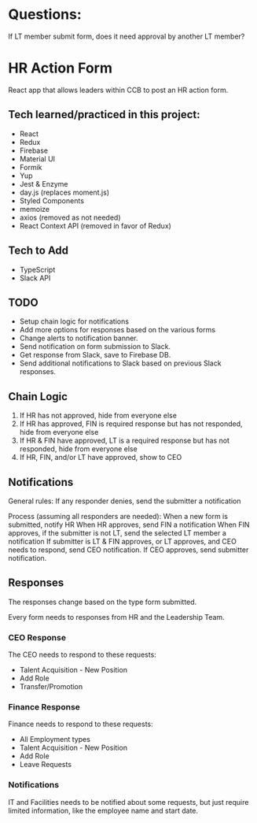 # Questions:
If LT member submit form, does it need approval by another LT member?




# HR Action Form
React app that allows leaders within CCB to post an HR action form.



## Tech learned/practiced in this project:
* React
* Redux
* Firebase
* Material UI
* Formik
* Yup
* Jest & Enzyme
* day.js (replaces moment.js)
* Styled Components
* memoize
* axios (removed as not needed)
* React Context API (removed in favor of Redux)

## Tech to Add
* TypeScript
* Slack API


## TODO
* Setup chain logic for notifications
* Add more options for responses based on the various forms
* Change alerts to notification banner.
* Send notification on form submission to Slack.
* Get response from Slack, save to Firebase DB.
* Send additional notifications to Slack based on previous Slack responses.



## Chain Logic
1) If HR has not approved, hide from everyone else
2) If HR has approved, FIN is required response but has not responded, hide from everyone else
3) If HR & FIN have approved, LT is a required response but has not responded, hide from everyone else
4) If HR, FIN, and/or LT have approved, show to CEO


## Notifications
General rules:
If any responder denies, send the submitter a notification

Process (assuming all responders are needed):
When a new form is submitted, notify HR
When HR approves, send FIN a notification
When FIN approves, if the submitter is not LT, send the selected LT member a notification
If submitter is LT & FIN approves, or LT approves, and CEO needs to respond, send CEO notification.
If CEO approves, send submitter notification.





## Responses

The responses change based on the type form submitted.

Every form needs to responses from HR and the Leadership Team.

### CEO Response

The CEO needs to respond to these requests:
* Talent Acquisition - New Position
* Add Role
* Transfer/Promotion

### Finance Response

Finance needs to respond to these requests:
* All Employment types
* Talent Acquisition - New Position
* Add Role
* Leave Requests

### Notifications

IT and Facilities needs to be notified about some requests, but just require limited information, like the employee name and start date.
